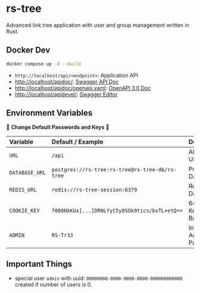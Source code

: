 # rs-tree

Advanced link tree application with user and group management written in Rust.

## Docker Dev

```sh
docker compose up -d --build
```

- `http://localhost/api/<endpoint>`: Application API
- <http://localhost/apidoc/>: [Swagger API Doc](https://swagger.io/tools/swagger-ui/)
- <http://localhost/apidoc/openapi.yaml>: [OpenAPI 3.0 Doc](https://swagger.io/specification/v3/)
- <http://localhost/apidevel/>: [Swagger Editor](https://swagger.io/tools/swagger-editor/)

## Environment Variables

🚨 **Change Default Passwords and Keys** 🚨

| Variable      | Default / Example                               | Description           |
| :---          | :---                                            | :---                  |
| `URL`         | `/api`                                          | API Base URL          |
| `DATABASE_URL`| `postgres://rs-tree:rs-tree@rs-tree-db/rs-tree` | Postgres Database     |
| `REDIS_URL`   | `redis://rs-tree-session:6379`                  | Redis Database        |
| `COOKIE_KEY`  | `f000NkKUx[...]DRNLYyC5y8SOk9tics/bxTL+etQ==`   | 64 Byte Key in Base64 |
| `ADMIN`       | `RS-Tr33`                                       | Initial Admin Password|

## Important Things

- special user `admin` with uuid: `00000000-0000-0000-0000-000000000000` created if number of users is 0.